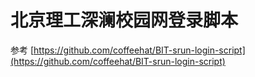 # 北京理工深澜校园网登录脚本

参考 [https://github.com/coffeehat/BIT-srun-login-script](https://github.com/coffeehat/BIT-srun-login-script)

